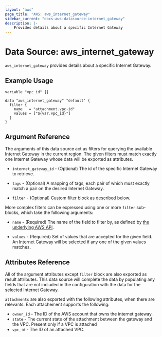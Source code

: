 ```yaml
---
layout: "aws"
page_title: "AWS: aws_internet_gateway"
sidebar_current: "docs-aws-datasource-internet_gateway"
description: |-
    Provides details about a specific Internet Gateway
---
```


# Data Source: aws_internet_gateway

`aws_internet_gateway` provides details about a specific Internet Gateway.

## Example Usage

```hcl
variable "vpc_id" {}

data "aws_internet_gateway" "default" {
  filter {
    name   = "attachment.vpc-id"
    values = ["${var.vpc_id}"]
  }
}
```

## Argument Reference

The arguments of this data source act as filters for querying the available
Internet Gateway in the current region. The given filters must match exactly one
Internet Gateway whose data will be exported as attributes.

* `internet_gateway_id` - (Optional) The id of the specific Internet Gateway to retrieve.

* `tags` - (Optional) A mapping of tags, each pair of which must exactly match
  a pair on the desired Internet Gateway.

* `filter` - (Optional) Custom filter block as described below.

More complex filters can be expressed using one or more `filter` sub-blocks,
which take the following arguments:

* `name` - (Required) The name of the field to filter by, as defined by
  [the underlying AWS API](https://docs.aws.amazon.com/AWSEC2/latest/APIReference/API_DescribeInternetGateways.html).

* `values` - (Required) Set of values that are accepted for the given field.
  An Internet Gateway will be selected if any one of the given values matches.

## Attributes Reference

All of the argument attributes except `filter` block are also exported as
result attributes. This data source will complete the data by populating
any fields that are not included in the configuration with the data for
the selected Internet Gateway.

`attachments` are also exported with the following attributes, when there are relevants:
Each attachement supports the following:

* `owner_id` - The ID of the AWS account that owns the internet gateway.
* `state` - The current state of the attachment between the gateway and the VPC. Present only if a VPC is attached
* `vpc_id` - The ID of an attached VPC.
